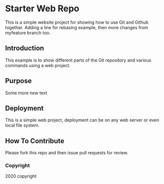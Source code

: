 # Starter Web Repo

This is a simple website project for showing how to use Git and Github together. Adding a line for rebasing example, then more changes from myfeature branch too.

## Introduction

This example is to show different parts of the Git repository and various commands using a web project.

## Purpose

Some more new text

## Deployment

This is a simple web project, deployment can be on any web server or even local file system.

## How To Contribute

Please fork this repo and then issue pull requests for review.

### Copyright

2020 copyright